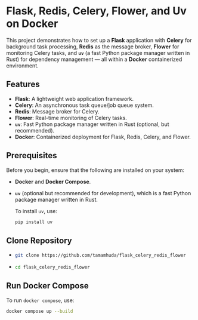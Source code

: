# Flask, Redis, Celery, Flower, and Uv on Docker

This project demonstrates how to set up a **Flask** application with **Celery** for background task processing, **Redis** as the message broker, **Flower** for monitoring Celery tasks, and **`uv`** (a fast Python package manager written in Rust) for dependency management — all within a **Docker** containerized environment.

## Features

- **Flask**: A lightweight web application framework.
- **Celery**: An asynchronous task queue/job queue system.
- **Redis**: Message broker for Celery.
- **Flower**: Real-time monitoring of Celery tasks.
- **`uv`**: Fast Python package manager written in Rust (optional, but recommended).
- **Docker**: Containerized deployment for Flask, Redis, Celery, and Flower.

## Prerequisites

Before you begin, ensure that the following are installed on your system:

- **Docker** and **Docker Compose**.
- **`uv`** (optional but recommended for development), which is a fast Python package manager written in Rust.
  
  To install `uv`, use:

  ```bash
  pip install uv

## Clone Repository
-
  ```bash
  git clone https://github.com/tamamhuda/flask_celery_redis_flower
-
  ```bash
  cd flask_celery_redis_flower

## Run Docker Compose

  To run `docker compose`, use:

  ```bash
  docker compose up --build
